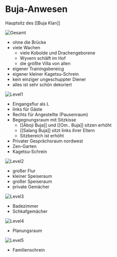 # Buja-Anwesen
Hauptsitz des [[Buja Klan]]

![Gesamt](https://content.encounterkit.com/cdn-cgi/image/width=1080,quality=75,format=auto/https://content.encounterkit.com/map/preview/3e731e6fcee058886a94a5177ff49a10.webp)

- ohne die Brücke
- viele Wachen
  - viele Kobolde und Drachengeborene
  - Wyvern schläft im Hof
  - die größte Villa von allen
- eigener Trainingsbereicg
- eigener kleiner Kagetsu-Schrein
- kein einziger ungeschuppter Diener
- alles ist sehr schön dekoriert

![Level1](https://content.encounterkit.com/cdn-cgi/image/width=1080,quality=75,format=auto/https://content.encounterkit.com/map/preview/afbe35dc2222b3089319cb5abc7cf850.webp)
- Eingangsflur als L
- links für Gäste
- Rechts für Angestellte (Pausenraum)
- Begegnungsraum mit Sitzkisse 
  - [[Aboji Buja]] und [[Om.. Buja]] sitzen erhöht
  - [[Salang Buja]] sitzt links ihrer Eltern 
  - Sitzbereich ist erhöht
- Privater Gesprächsraum nordwest
- Zen-Garten
- Kagetsu-Schrein


![Level2](https://content.encounterkit.com/cdn-cgi/image/width=1080,quality=75,format=auto/https://content.encounterkit.com/map/preview/3bca5f2496419cb2c2cf66ccaf9e191c.webp)
- großer Flur
- kleiner Speiseraum
- großer Speiseraum
- private Gemächer

![Level3](https://content.encounterkit.com/cdn-cgi/image/width=1080,quality=75,format=auto/https://content.encounterkit.com/map/preview/5e4b4b195b5d7c7ef7f4a43e2b0a922c.webp)
- Badezimmer
- Schkafgemächer

![Level4](https://content.encounterkit.com/cdn-cgi/image/width=1080,quality=75,format=auto/https://content.encounterkit.com/map/preview/e63c0c649de95248b4a6b40c664041e4.webp)
- Planungsraum

![Level5](https://content.encounterkit.com/cdn-cgi/image/width=1080,quality=75,format=auto/https://content.encounterkit.com/map/preview/ace6905f32c6e9a443bf7b046cb3434e.webp)
- Familienschrein